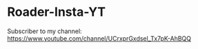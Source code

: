 # Roader-Insta-YT
Subscriber to my channel:  https://www.youtube.com/channel/UCrxprGxdsel_Tx7pK-AhBQQ
